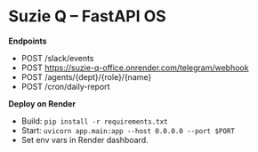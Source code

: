 
# Suzie Q – FastAPI OS

**Endpoints**
- POST /slack/events
- POST https://suzie-q-office.onrender.com/telegram/webhook
- POST /agents/{dept}/{role}/{name}
- POST /cron/daily-report

**Deploy on Render**
- Build: `pip install -r requirements.txt`
- Start: `uvicorn app.main:app --host 0.0.0.0 --port $PORT`
- Set env vars in Render dashboard.
